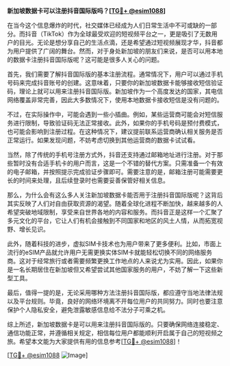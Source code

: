 **新加坡数据卡可以注册抖音国际版吗？[[TG💪+ @esim1088](https://t.me/s/esim1088)]**

在当今这个信息爆炸的时代，社交媒体已经成为人们日常生活中不可或缺的一部分。而抖音（TikTok）作为全球最受欢迎的短视频平台之一，更是吸引了无数用户的目光。无论是想分享自己的生活点滴，还是希望通过短视频展现才华，抖音都为用户提供了广阔的舞台。然而，对于身处新加坡的朋友们来说，是否可以用本地的数据卡注册抖音国际版呢？这可能是很多人关心的问题。

首先，我们需要了解抖音国际版的基本注册流程。通常情况下，用户可以通过手机号码来完成抖音账号的创建。这意味着，只要你的新加坡数据卡能够接收短信验证码，理论上就可以用来注册抖音国际版。新加坡作为一个高度发达的国家，其电信网络覆盖非常完善，因此大多数情况下，使用本地数据卡接收短信是没有问题的。

不过，在实际操作中，可能会遇到一些小插曲。例如，某些运营商可能会对短信服务进行限制，导致验证码无法正常接收。此外，如果你的手机号码是预付费模式，也可能会影响到注册过程。在这种情况下，建议提前联系运营商确认相关服务是否正常运行。如果发现问题，不妨考虑切换到其他运营商的数据卡试试看。

当然，除了传统的手机号注册方式外，抖音还支持通过邮箱地址进行注册。对于那些暂时没有合适手机卡的用户而言，这是一个不错的替代方案。只需准备一个有效的电子邮箱，并按照提示完成验证步骤即可。需要注意的是，邮箱注册可能需要更长的时间来处理，且后续登录时也需要妥善保管好相关信息。

那么，为什么会有这么多人关注新加坡数据卡能否用于注册抖音国际版呢？这背后其实反映了人们对自由获取资源的渴望。随着全球化进程不断加快，越来越多的人希望突破地域限制，享受来自世界各地的内容和服务。而抖音正是这样一个汇聚了多元文化的平台，它让人们有机会接触到不同国家和地区的风土人情，从而拓宽视野、增长见识。

此外，随着科技的进步，虚拟SIM卡技术也为用户带来了更多便利。比如，市面上流行的eSIM产品就允许用户无需更换实体SIM卡就能轻松切换不同的网络服务商。这对于经常旅行或者需要频繁更换工作地点的人来说尤为实用。因此，如果你是一名长期居住在新加坡但又希望尝试其他国家服务的用户，不妨了解一下这些新型工具。

最后，值得一提的是，无论采用哪种方法注册抖音国际版，都应遵守当地法律法规以及平台规则。毕竟，良好的网络环境离不开每位用户的共同努力。同时也要注意保护个人隐私安全，避免泄露敏感信息给不法分子可乘之机。

综上所述，新加坡数据卡是可以用来注册抖音国际版的。只要确保网络连接稳定、通信功能正常，并遵循相关规定，相信每位用户都能顺利开启属于自己的短视频之旅。希望本文能为大家提供有用的信息参考[[TG💪+ @esim1088](https://t.me/s/esim1088)]！

[[TG💪+ @esim1088](https://t.me/s/esim1088) ![Image](https://i.postimg.cc/4NQfJmqS/Snipaste-2025-05-13-00-14-12.png)]